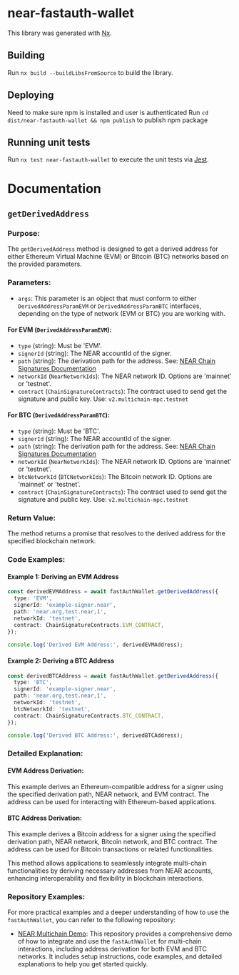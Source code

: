 # near-fastauth-wallet

This library was generated with [Nx](https://nx.dev).

## Building

Run `nx build --buildLibsFromSource` to build the library.

## Deploying

Need to make sure npm is installed and user is authenticated
Run `cd dist/near-fastauth-wallet && npm publish` to publish npm package

## Running unit tests

Run `nx test near-fastauth-wallet` to execute the unit tests via [Jest](https://jestjs.io).

# Documentation

## `getDerivedAddress`

### Purpose:

The `getDerivedAddress` method is designed to get a derived address for either Ethereum Virtual Machine (EVM) or Bitcoin (BTC) networks based on the provided parameters.

### Parameters:

- `args`: This parameter is an object that must conform to either `DerivedAddressParamEVM` or `DerivedAddressParamBTC` interfaces, depending on the type of network (EVM or BTC) you are working with.

#### For EVM (`DerivedAddressParamEVM`):

- `type` (string): Must be 'EVM'.
- `signerId` (string): The NEAR accountId of the signer.
- `path` (string): The derivation path for the address. See: [NEAR Chain Signatures Documentation](https://docs.near.org/build/chain-abstraction/chain-signatures)
- `networkId` (`NearNetworkIds`): The NEAR network ID. Options are 'mainnet' or 'testnet'.
- `contract` (`ChainSignatureContracts`): The contract used to send get the signature and public key. Use: `v2.multichain-mpc.testnet`

#### For BTC (`DerivedAddressParamBTC`):

- `type` (string): Must be 'BTC'.
- `signerId` (string): The NEAR accountId of the signer.
- `path` (string): The derivation path for the address. See: [NEAR Chain Signatures Documentation](https://docs.near.org/build/chain-abstraction/chain-signatures)
- `networkId` (`NearNetworkIds`): The NEAR network ID. Options are 'mainnet' or 'testnet'.
- `btcNetworkId` (`BTCNetworkIds`): The Bitcoin network ID. Options are 'mainnet' or 'testnet'.
- `contract` (`ChainSignatureContracts`): The contract used to send get the signature and public key. Use: `v2.multichain-mpc.testnet`

### Return Value:

The method returns a promise that resolves to the derived address for the specified blockchain network.

### Code Examples:

#### Example 1: Deriving an EVM Address

```typescript
const derivedEVMAddress = await fastAuthWallet.getDerivedAddress({
  type: 'EVM',
  signerId: 'example-signer.near',
  path: 'near.org,test.near,1',
  networkId: 'testnet',
  contract: ChainSignatureContracts.EVM_CONTRACT,
});

console.log('Derived EVM Address:', derivedEVMAddress);
```

#### Example 2: Deriving a BTC Address

```typescript
const derivedBTCAddress = await fastAuthWallet.getDerivedAddress({
  type: 'BTC',
  signerId: 'example-signer.near',
  path: 'near.org,test.near,1',
  networkId: 'testnet',
  btcNetworkId: 'testnet',
  contract: ChainSignatureContracts.BTC_CONTRACT,
});

console.log('Derived BTC Address:', derivedBTCAddress);
```

### Detailed Explanation:

#### EVM Address Derivation:

This example derives an Ethereum-compatible address for a signer using the specified derivation path, NEAR network, and EVM contract. The address can be used for interacting with Ethereum-based applications.

#### BTC Address Derivation:

This example derives a Bitcoin address for a signer using the specified derivation path, NEAR network, Bitcoin network, and BTC contract. The address can be used for Bitcoin transactions or related functionalities.

This method allows applications to seamlessly integrate multi-chain functionalities by deriving necessary addresses from NEAR accounts, enhancing interoperability and flexibility in blockchain interactions.

### Repository Examples:

For more practical examples and a deeper understanding of how to use the `fastAuthWallet`, you can refer to the following repository:

- [NEAR Multichain Demo](https://github.com/near/near-multichain-demo): This repository provides a comprehensive demo of how to integrate and use the `fastAuthWallet` for multi-chain interactions, including address derivation for both EVM and BTC networks. It includes setup instructions, code examples, and detailed explanations to help you get started quickly.
